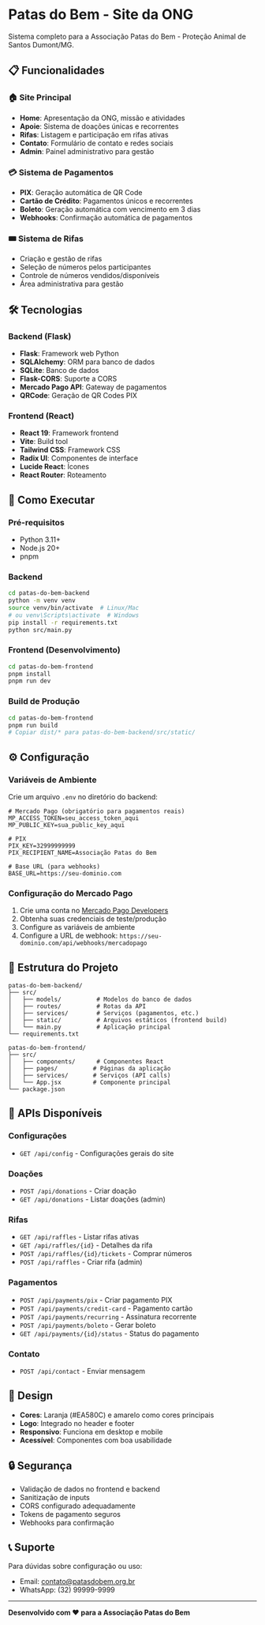 # Patas do Bem - Site da ONG

Sistema completo para a Associação Patas do Bem - Proteção Animal de Santos Dumont/MG.

## 📋 Funcionalidades

### 🏠 Site Principal
- **Home**: Apresentação da ONG, missão e atividades
- **Apoie**: Sistema de doações únicas e recorrentes
- **Rifas**: Listagem e participação em rifas ativas
- **Contato**: Formulário de contato e redes sociais
- **Admin**: Painel administrativo para gestão

### 💳 Sistema de Pagamentos
- **PIX**: Geração automática de QR Code
- **Cartão de Crédito**: Pagamentos únicos e recorrentes
- **Boleto**: Geração automática com vencimento em 3 dias
- **Webhooks**: Confirmação automática de pagamentos

### 🎟️ Sistema de Rifas
- Criação e gestão de rifas
- Seleção de números pelos participantes
- Controle de números vendidos/disponíveis
- Área administrativa para gestão

## 🛠️ Tecnologias

### Backend (Flask)
- **Flask**: Framework web Python
- **SQLAlchemy**: ORM para banco de dados
- **SQLite**: Banco de dados
- **Flask-CORS**: Suporte a CORS
- **Mercado Pago API**: Gateway de pagamentos
- **QRCode**: Geração de QR Codes PIX

### Frontend (React)
- **React 19**: Framework frontend
- **Vite**: Build tool
- **Tailwind CSS**: Framework CSS
- **Radix UI**: Componentes de interface
- **Lucide React**: Ícones
- **React Router**: Roteamento

## 🚀 Como Executar

### Pré-requisitos
- Python 3.11+
- Node.js 20+
- pnpm

### Backend
```bash
cd patas-do-bem-backend
python -m venv venv
source venv/bin/activate  # Linux/Mac
# ou venv\Scripts\activate  # Windows
pip install -r requirements.txt
python src/main.py
```

### Frontend (Desenvolvimento)
```bash
cd patas-do-bem-frontend
pnpm install
pnpm run dev
```

### Build de Produção
```bash
cd patas-do-bem-frontend
pnpm run build
# Copiar dist/* para patas-do-bem-backend/src/static/
```

## ⚙️ Configuração

### Variáveis de Ambiente
Crie um arquivo `.env` no diretório do backend:

```env
# Mercado Pago (obrigatório para pagamentos reais)
MP_ACCESS_TOKEN=seu_access_token_aqui
MP_PUBLIC_KEY=sua_public_key_aqui

# PIX
PIX_KEY=32999999999
PIX_RECIPIENT_NAME=Associação Patas do Bem

# Base URL (para webhooks)
BASE_URL=https://seu-dominio.com
```

### Configuração do Mercado Pago
1. Crie uma conta no [Mercado Pago Developers](https://www.mercadopago.com.br/developers)
2. Obtenha suas credenciais de teste/produção
3. Configure as variáveis de ambiente
4. Configure a URL de webhook: `https://seu-dominio.com/api/webhooks/mercadopago`

## 📁 Estrutura do Projeto

```
patas-do-bem-backend/
├── src/
│   ├── models/          # Modelos do banco de dados
│   ├── routes/          # Rotas da API
│   ├── services/        # Serviços (pagamentos, etc.)
│   ├── static/          # Arquivos estáticos (frontend build)
│   └── main.py          # Aplicação principal
└── requirements.txt

patas-do-bem-frontend/
├── src/
│   ├── components/      # Componentes React
│   ├── pages/          # Páginas da aplicação
│   ├── services/       # Serviços (API calls)
│   └── App.jsx         # Componente principal
└── package.json
```

## 🔧 APIs Disponíveis

### Configurações
- `GET /api/config` - Configurações gerais do site

### Doações
- `POST /api/donations` - Criar doação
- `GET /api/donations` - Listar doações (admin)

### Rifas
- `GET /api/raffles` - Listar rifas ativas
- `GET /api/raffles/{id}` - Detalhes da rifa
- `POST /api/raffles/{id}/tickets` - Comprar números
- `POST /api/raffles` - Criar rifa (admin)

### Pagamentos
- `POST /api/payments/pix` - Criar pagamento PIX
- `POST /api/payments/credit-card` - Pagamento cartão
- `POST /api/payments/recurring` - Assinatura recorrente
- `POST /api/payments/boleto` - Gerar boleto
- `GET /api/payments/{id}/status` - Status do pagamento

### Contato
- `POST /api/contact` - Enviar mensagem

## 🎨 Design

- **Cores**: Laranja (#EA580C) e amarelo como cores principais
- **Logo**: Integrado no header e footer
- **Responsivo**: Funciona em desktop e mobile
- **Acessível**: Componentes com boa usabilidade

## 🔒 Segurança

- Validação de dados no frontend e backend
- Sanitização de inputs
- CORS configurado adequadamente
- Tokens de pagamento seguros
- Webhooks para confirmação

## 📞 Suporte

Para dúvidas sobre configuração ou uso:
- Email: contato@patasdobem.org.br
- WhatsApp: (32) 99999-9999

---

**Desenvolvido com ❤️ para a Associação Patas do Bem**

